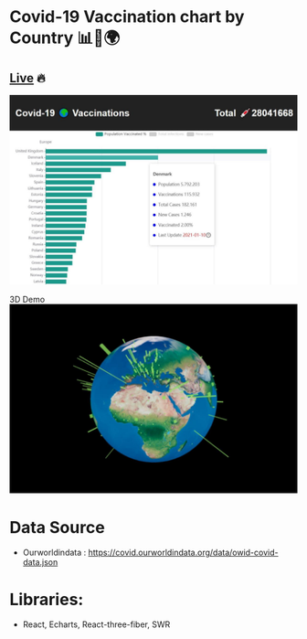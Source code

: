 # Covid-19 Vaccination chart by Country 📊💉🌍

## [Live](https://www.covidvaccination.tk) 🔥

![Demo](/public/vaccinations.jpg)

3D Demo
![Demo](/public/covidVaccinationGlobe.jpg)

# Data Source
- Ourworldindata : https://covid.ourworldindata.org/data/owid-covid-data.json

# Libraries:
-  React, Echarts, React-three-fiber, SWR
